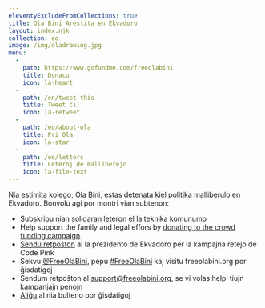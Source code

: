 ```yaml
---
eleventyExcludeFromCollections: true
title: Ola Bini Arestita en Ekvadoro
layout: index.njk
collection: eo
image: /img/oladrawing.jpg
menu:
  -
    path: https://www.gofundme.com/freeolabini
    title: Donacu
    icon: la-heart
  -
    path: /en/tweet-this
    title: Tweet ĉi!
    icon: la-retweet
  -
    path: /eo/about-ola
    title: Pri Ola
    icon: la-star
  -
    path: /eo/letters
    title: Leteroj de malliberejo
    icon: la-file-text
---
```

Nia estimita kolego, Ola Bini, estas detenata kiel politika malliberulo
en Ekvadoro. Bonvolu agi por montri vian subtenon:

- Subskribu nian [solidaran leteron] el la teknika komunumo
- Help support the family and legal effors by [donating to the crowd funding campaign][donate].
- [Sendu retpoŝton] al la prezidento de Ekvadoro per la kampajna retejo de Code Pink
- Sekvu [@FreeOlaBini], pepu [#FreeOlaBini] kaj visitu freeolabini.org por ĝisdatigoj
- Sendum retpoŝton al [support@freeolabini.org], se vi volas helpi tiujn kampanjajn penojn
- [Aliĝu] al nia bulteno por ĝisdatigoj

[solidaran leteron]: /eo/statement/
[donate]: https://www.gofundme.com/freeolabini
[Sendu retpoŝton]: https://www.codepink.org/free-ola-bini
[@FreeOlaBini]: http://twitter.com/FreeOlaBini
[#FreeOlaBini]: https://twitter.com/intent/tweet?url=https://freeolabini.org&text=Digital+rights+defender+Ola+Bini+has+been+imprisoned+in+Ecuador.+Please+follow+@FreeOlaBini+%23FreeOlaBini&hashtags=FreeOlaBini
[support@freeolabini.org]: mailto:support@freeolabini.org
[Aliĝu]: /eo/subscribe/
